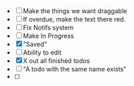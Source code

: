 - [ ] Make the things we want draggable
- [ ] If overdue, make the text there red.
- [ ] Fix Notifs system
- [ ] Make In Progress
- [x] "Saved"
- [ ] Ability to edit
- [x] X out all finished todos
- [ ] "A todo with the same name exists"
- [ ] 